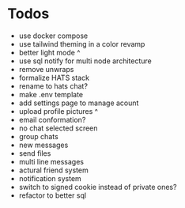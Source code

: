 # Todos

- use docker compose
- use tailwind theming in a color revamp
- better light mode ^
- use sql notify for multi node architecture
- remove unwraps
- formalize HATS stack
- rename to hats chat?
- make .env template
- add settings page to manage acount
- upload profile pictures ^
- email conformation?
- no chat selected screen
- group chats
- new messages
- send files
- multi line messages
- actural friend system
- notification system
- switch to signed cookie instead of private ones?
- refactor to better sql
